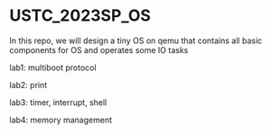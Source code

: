 # USTC_2023SP_OS
In this repo, we will design a tiny OS on qemu that contains all basic components for OS and operates some IO tasks



lab1: multiboot protocol

lab2: print

lab3: timer, interrupt, shell

lab4: memory management